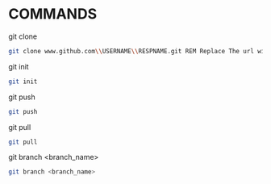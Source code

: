 # COMMANDS

git clone

```bash
git clone www.github.com\\USERNAME\\RESPNAME.git REM Replace The url with URL Of GitHub Resp You Wan to clone
```

git init

```bash
git init
```

git push

```bash
git push
```

git pull

```bash
git pull
```

git branch <branch_name>

```bash
git branch <branch_name>
```